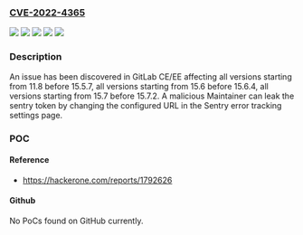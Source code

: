 ### [CVE-2022-4365](https://cve.mitre.org/cgi-bin/cvename.cgi?name=CVE-2022-4365)
![](https://img.shields.io/static/v1?label=Product&message=GitLab&color=blue)
![](https://img.shields.io/static/v1?label=Version&message=%3E%3D11.8%2C%20%3C15.5.7%20&color=brightgreen)
![](https://img.shields.io/static/v1?label=Version&message=%3E%3D15.6%2C%20%3C15.6.4%20&color=brightgreen)
![](https://img.shields.io/static/v1?label=Version&message=%3E%3D15.7%2C%20%3C15.7.2%20&color=brightgreen)
![](https://img.shields.io/static/v1?label=Vulnerability&message=Information%20exposure%20in%20GitLab&color=brightgreen)

### Description

An issue has been discovered in GitLab CE/EE affecting all versions starting from 11.8 before 15.5.7, all versions starting from 15.6 before 15.6.4, all versions starting from 15.7 before 15.7.2. A malicious Maintainer can leak the sentry token by changing the configured URL in the Sentry error tracking settings page.

### POC

#### Reference
- https://hackerone.com/reports/1792626

#### Github
No PoCs found on GitHub currently.

